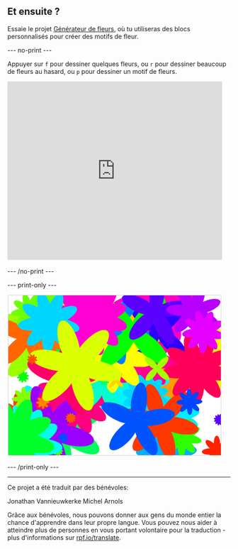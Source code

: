 ## Et ensuite ?

Essaie le projet [Générateur de fleurs](https://projects.raspberrypi.org/en/projects/flower-generator?utm_source=pathway&utm_medium=whatnext&utm_campaign=projects), où tu utiliseras des blocs personnalisés pour créer des motifs de fleur.

--- no-print ---

Appuyer sur `f` pour dessiner quelques fleurs, ou `r` pour dessiner beaucoup de fleurs au hasard, ou `p` pour dessiner un motif de fleurs.

<div class="scratch-preview">
  <iframe allowtransparency="true" width="485" height="402" src="https://scratch.mit.edu/projects/embed/253355932/?autostart=false" frameborder="0" scrolling="no"></iframe>
</div>

--- /no-print ---

--- print-only ---

![fleurs aléatoires](images/flower-random.png)

--- /print-only ---

***

Ce projet a été traduit par des bénévoles:

Jonathan Vannieuwkerke
Michel Arnols

Grâce aux bénévoles, nous pouvons donner aux gens du monde entier la chance d'apprendre dans leur propre langue. Vous pouvez nous aider à atteindre plus de personnes en vous portant volontaire pour la traduction - plus d'informations sur [rpf.io/translate](https://rpf.io/translate).